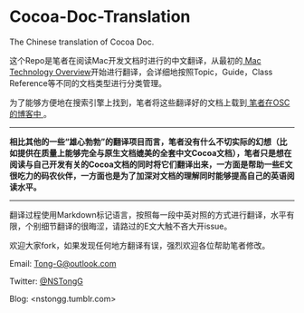 Cocoa-Doc-Translation
=====================

The Chinese translation of Cocoa Doc.

这个Repo是笔者在阅读Mac开发文档时进行的中文翻译，从最初的[ Mac Technology Overview]( https://developer.apple.com/library/mac/documentation/MacOSX/Conceptual/OSX_Technology_Overview/About/About.html )开始进行翻译，会详细地按照Topic，Guide，Class Reference等不同的文档类型进行分类管理。

为了能够方便地在搜索引擎上找到，笔者将这些翻译好的文档上载到[ 笔者在OSC的博客中 ]( http://my.oschina.net/bephax/blog?catalog=482057 )。

---

**相比其他的一些“雄心勃勃”的翻译项目而言，笔者没有什么不切实际的幻想（比如提供在质量上能够完全与原生文档媲美的全套中文Cocoa文档），笔者只是想在阅读与自己开发有关的Cocoa文档的同时将它们翻译出来，一方面是帮助一些E文很吃力的码农伙伴，一方面也是为了加深对文档的理解同时能够提高自己的英语阅读水平。**

---


翻译过程使用Markdown标记语言，按照每一段中英对照的方式进行翻译，水平有限，个别细节翻译的很晦涩，请路过的E文大触不吝大开issue。

欢迎大家fork，如果发现任何地方翻译有误，强烈欢迎各位帮助笔者修改。

Email: <Tong-G@outlook.com>

Twitter: [@NSTongG](https://twitter.com/NSTongG)

Blog: <nstongg.tumblr.com>
